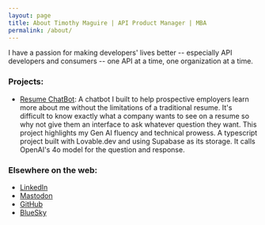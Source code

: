 ```yaml
---
layout: page
title: About Timothy Maguire | API Product Manager | MBA
permalink: /about/
---
```


I have a passion for making developers' lives better -- especially API developers and consumers -- one API at a time, one organization at a time.

### Projects:

 - [Resume ChatBot](https://resumebot.tmaguire.net): A chatbot I built to help prospective employers learn more about me without the limitations of a traditional resume.  It's difficult to know exactly what a company wants to see on a resume so why not give them an interface to ask whatever question they want.  This project highlights my Gen AI fluency and technical prowess.  A typescript project built with Lovable.dev and using Supabase as its storage.  It calls OpenAI's 4o model for the question and response.</p>

### Elsewhere on the web:

- [LinkedIn](https://www.linkedin.com/in/tmaguire/) 
- [Mastodon](https://hachyderm.io/@TimMaguire)
- [GitHub](https://github.com/fluffhead-tim)
- [BlueSky](https://bsky.app/profile/tmaguire.bsky.social)
